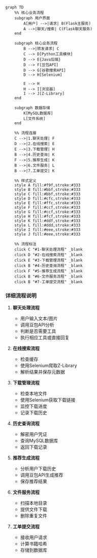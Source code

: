 ```mermaid
graph TD
    %% 核心业务流程
    subgraph 用户界面
        A[用户] -->|请求| B(Flask主服务)
        A -->|聊天/搜索| C(Flask聊天服务)
    end

    subgraph 核心业务流程
        B -->|转发请求| C
        C --> D[Python工具模块]
        D --> E{Java后端}
        D --> F[豆包API]
        D --> G[谷歌搜索API]
        D --> H[Selenium]
        
        E --> H
        H --> I[浏览器]
        I --> J[Z-Library]
    end

    subgraph 数据存储
        K[MySQL数据库]
        L[文件系统]
    end

    %% 流程连接
    C -->|1.聊天处理| F
    D -->|2.在线搜索| E
    E -->|3.下载管理| H
    B -->|4.历史查询| K
    F -->|5.推荐生成| K
    B -->|6.文件服务| L
    B -->|7.工单提交| K

    %% 样式定义
    style A fill:#f9f,stroke:#333
    style B fill:#bbf,stroke:#333
    style C fill:#bbf,stroke:#333
    style D fill:#cfc,stroke:#333
    style E fill:#ffc,stroke:#333
    style F fill:#ccf,stroke:#333
    style G fill:#ccf,stroke:#333
    style H fill:#fcf,stroke:#333
    style K fill:#ddf,stroke:#333
    style L fill:#ddd,stroke:#333
    style I fill:#eee,stroke:#333
    style J fill:#eee,stroke:#333

    %% 流程标注
    click C "#1-聊天处理流程" _blank
    click D "#2-在线搜索流程" _blank
    click E "#3-下载管理流程" _blank
    click B "#4-历史查询流程" _blank
    click F "#5-推荐生成流程" _blank
    click B "#6-文件服务流程" _blank
    click B "#7-工单提交流程" _blank
```

### 详细流程说明

1. **聊天处理流程**
   - 用户输入文本/图片
   - 调用豆包API分析
   - 判断是否需要工具
   - 执行相应工具或直接回复

2. **在线搜索流程**  
   - 检查缓存
   - 使用Selenium爬取Z-Library
   - 解析结果并保存元数据

3. **下载管理流程**
   - 检查本地文件
   - 使用Selenium获取下载链接
   - 监控下载进度
   - 记录下载历史

4. **历史查询流程**
   - 解密用户凭证
   - 查询MySQL数据库
   - 返回下载记录

5. **推荐生成流程**
   - 分析用户下载历史
   - 调用豆包API生成推荐
   - 保存推荐结果

6. **文件服务流程**
   - 扫描本地目录
   - 提供文件下载
   - 删除重复文件

7. **工单提交流程**
   - 接收用户请求
   - 计算书籍哈希
   - 存储到数据库
